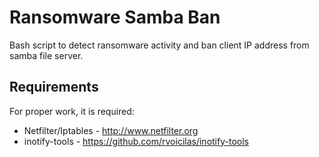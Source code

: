 # Ransomware Samba Ban

Bash script to detect ransomware activity and ban client IP address from samba file server.

## Requirements

For proper work, it is required:
* Netfilter/Iptables - http://www.netfilter.org
* inotify-tools - https://github.com/rvoicilas/inotify-tools

